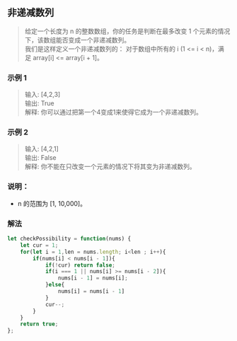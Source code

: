 
## 非递减数列
> 给定一个长度为 n 的整数数组，你的任务是判断在最多改变 1 个元素的情况下，该数组能否变成一个非递减数列。            
> 我们是这样定义一个非递减数列的： 对于数组中所有的 i (1 <= i < n)，满足 array[i] <= array[i + 1]。

### 示例 1
> 输入: [4,2,3]               
> 输出: True                          
> 解释: 你可以通过把第一个4变成1来使得它成为一个非递减数列。        

### 示例 2
> 输入: [4,2,1]           
> 输出: False                
> 解释: 你不能在只改变一个元素的情况下将其变为非递减数列。         
   

### 说明：
+ n 的范围为 [1, 10,000]。

### 解法
```javascript 1.8
let checkPossibility = function(nums) {
    let cur = 1;
    for(let i = 1,len = nums.length; i<len ; i++){
        if(nums[i] < nums[i - 1]){
            if(!cur) return false;
            if(i === 1 || nums[i] >= nums[i - 2]){
                nums[i - 1] = nums[i];
            }else{
                nums[i] = nums[i - 1]
            }
            cur--;
        }
    }
    return true;
};
```

